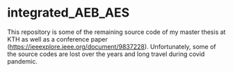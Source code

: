 # integrated_AEB_AES
This repository is some of the remaining source code of my master thesis at KTH as well as a conference paper (https://ieeexplore.ieee.org/document/9837228). Unfortunately, some of the source codes are lost over the years and long travel during covid pandemic.
